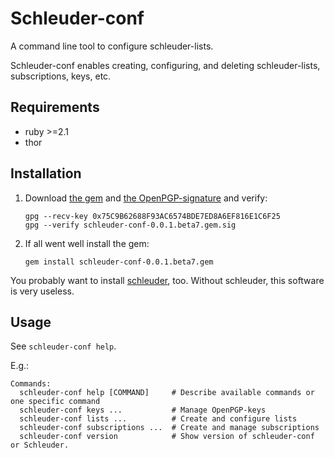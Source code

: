Schleuder-conf
==============

A command line tool to configure schleuder-lists.

Schleuder-conf enables creating, configuring, and deleting schleuder-lists, subscriptions, keys, etc.

Requirements
------------
* ruby  >=2.1
* thor

Installation
------------

1. Download [the gem](https://git.codecoop.org/schleuder/schleuder-conf/raw/master/gems/schleuder-conf-0.0.1.beta7.gem) and [the OpenPGP-signature](https://git.codecoop.org/schleuder/schleuder-conf/raw/master/gems/schleuder-conf-0.0.1.beta7.gem.sig) and verify:
   ```
   gpg --recv-key 0x75C9B62688F93AC6574BDE7ED8A6EF816E1C6F25
   gpg --verify schleuder-conf-0.0.1.beta7.gem.sig
   ```

2. If all went well install the gem:
   ```
   gem install schleuder-conf-0.0.1.beta7.gem
   ```

You probably want to install [schleuder](https://git.codecoop.org/schleuder/schleuder3), too. Without schleuder, this software is very useless.

Usage
-----
See `schleuder-conf help`.

E.g.:

    Commands:
      schleuder-conf help [COMMAND]     # Describe available commands or one specific command
      schleuder-conf keys ...           # Manage OpenPGP-keys
      schleuder-conf lists ...          # Create and configure lists
      schleuder-conf subscriptions ...  # Create and manage subscriptions
      schleuder-conf version            # Show version of schleuder-conf or Schleuder.
